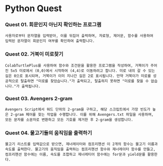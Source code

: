 # Python Quest

### Quest 01. 회문인지 아닌지 확인하는 프로그램

```
사용자로부터 문자열을 입력받아, 이를 뒤집어 출력하며, 자료형, 제어문, 함수를 사용하여 입력된 문자열이 회문인지 여부를 확인하여 출력합니다.
```

### Quest 02. 거북이 미로찾기

```
ColabTurtlePlus를 사용하여 함수와 조건문을 활용한 프로그램을 작성하여, 거북이가 주어진 5x5 미로에서 (0,0)에서 시작하여 (4,4)로 이동하려고 합니다. 미로 내의 갈 수 있는 길은 0으로 표시되며, 거북이가 이미 지나간 길은 2로 표시됩니다. 만약 거북이가 미로를 성공적으로 탈출하면 "미로를 찾았습니다."가 출력되고, 탈출하지 못하면 "미로를 찾을 수 없습니다."가 출력됩니다.
```

### Quest 03. Avengers 2-gram

```
Avengers Script에서 워드 단위의 2-gram을 구하고, 해당 스크립트에서 가장 빈도가 높은 2-gram 페어를 찾는 작업을 수행합니다. 이를 위해 Avengers.txt 파일을 사용하며, 모든 문자를 소문자로 변환하고 모든 기호를 제거한 후 2-gram을 생성합니다.
```

### Quest 04. 물고기들의 움직임을 출력하기

```
물고기 리스트를 입력값으로 받으면, 제너레이터와 컴프리헨션 이 2개의 함수는 물고기 이름과 속도를 출력한다. 물고기의 움직임을 출력하는 컴프리헨션 함수와 제너레이터 함수를 만들고, 컴프리헨션 함수에는 이름, 속도를 조합하고 제너레티어 함수에는 for문과 yield문를 활용한다.
```